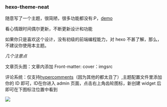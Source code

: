 ### hexo-theme-neat

随意写了一个主题，很简陋，很多功能都没有:P，[demo](http://www.shinji.me)

看心情跟时间偶尔更新，不断更新设计和功能

如果你只是喜欢这个设计，没有初级的前端编程能力，对 hexo 不甚了解，那么，不建议你使用本主题。

_几个注意点_

文章页头图：文章内添加 Front-matter: cover：imgsrc

评论系统：仅支持[hypercomments](https://www.hypercomments.com/)（因为其他的都太丑了）,主题配置文件里添加你的 ID 即可，ID在你进入 admin 页面，点击右上角齿轮图标，新创建 widget 后即可在下图标注位置中看到

![](http://7xpqse.com1.z0.glb.clouddn.com/theme_config_md.png)
